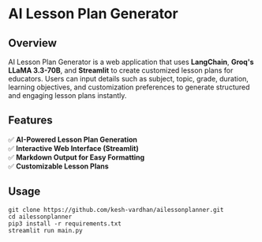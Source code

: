 # AI Lesson Plan Generator  

## Overview
AI Lesson Plan Generator is a web application that uses **LangChain**, **Groq's LLaMA 3.3-70B**, and **Streamlit** to create customized lesson plans for educators. Users can input details such as subject, topic, grade, duration, learning objectives, and customization preferences to generate structured and engaging lesson plans instantly.  

## Features  
✅ **AI-Powered Lesson Plan Generation**  
✅ **Interactive Web Interface (Streamlit)**  
✅ **Markdown Output for Easy Formatting**  
✅ **Customizable Lesson Plans**  

## Usage  
 
   ```
   git clone https://github.com/kesh-vardhan/ailessonplanner.git
   cd ailessonplanner
   pip3 install -r requirements.txt
   streamlit run main.py
   ```
   
